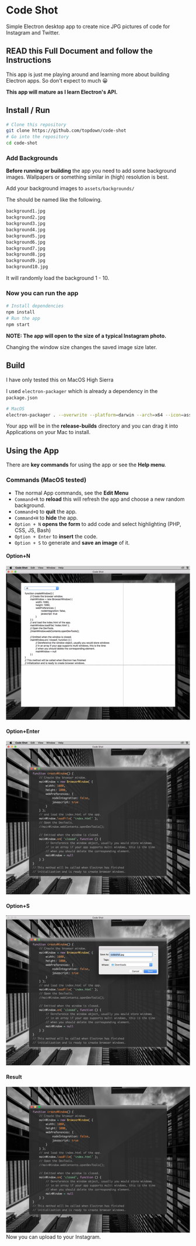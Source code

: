 # Code Shot
Simple Electron desktop app to create nice JPG pictures of code for Instagram and Twitter.

## READ this Full Document and follow the Instructions

This app is just me playing around and learning more about building Electron apps.
So don't expect to much 😀

__This app will mature as I learn Electron's API.__

## Install / Run
```bash
# Clone this repository
git clone https://github.com/topdown/code-shot
# Go into the repository
cd code-shot
```

### Add Backgrounds
__Before running or building__ the app you need to add some background images. Wallpapers or something similar in (high) resolution is best.

Add your background images to `assets/backgrounds/`

The should be named like the following.
```bash
background1.jpg
background2.jpg
background3.jpg
background4.jpg
background5.jpg
background6.jpg
background7.jpg
background8.jpg
background9.jpg
background10.jpg
```

It will randomly load the background 1 - 10.

### Now you can run the app
```bash
# Install dependencies
npm install
# Run the app
npm start

```

__NOTE: The app will open to the size of a typical Instagram photo.__

Changing the window size changes the saved image size later.

## Build
I have only tested this on MacOS High Sierra

I used `electron-packager` which is already a dependency in the `package.json`

```bash
# MacOS
electron-packager . --overwrite --platform=darwin --arch=x64 --icon=assets/icons/Code-Shot2.icns --prune=true --out=release-builds
```

Your app will be in the __release-builds__ directory and you can drag it into Applications on your Mac to install.

## Using the App

There are __key commands__ for using the app or see the __Help menu__.

### Commands (MacOS tested)

* The normal App commands, see the __Edit Menu__ 
* `Command+R` to __reload__ this will refresh the app and choose a new random background.
* `Command+Q` to __quit__ the app.
* `Command+H` to __hide__ the app.
* `Option + N` __opens the form__ to add code and select highlighting (PHP, CSS, JS, Bash)
* `Option + Enter` to __insert__ the code.
* `Option + S` to generate and __save an image__ of it.

#### Option+N
![alt text](https://raw.githubusercontent.com/topdown/code-shot/master/screenshots/alt+n.jpg)
#### Option+Enter
![alt text](https://raw.githubusercontent.com/topdown/code-shot/master/screenshots/alt+enter.jpg)
#### Option+S
![alt text](https://raw.githubusercontent.com/topdown/code-shot/master/screenshots/alt+s.jpg)
#### Result
![alt text](https://raw.githubusercontent.com/topdown/code-shot/master/screenshots/result.jpg)
Now you can upload to your Instagram.

